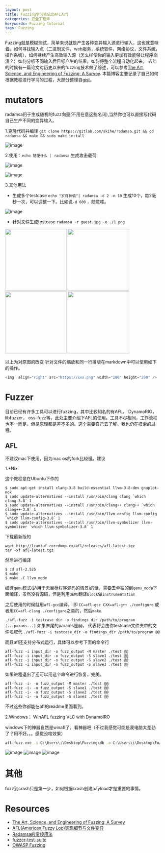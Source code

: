 ```yaml
---
layout: post
title: Fuzzing学习笔记之AFL入门 
categories: 安全工程师
kerywords: Fuzzing tutorial 
tags: Fuzzing
---
```


Fuzzing就是模糊测试，简单来说就是产生各种变异输入源进行输入，这也就意味着。如何寻找输入点（二进制文件，web服务，系统软件，网络协议，文件系统，操作系统），如何持续产生高效输入源（怎么样使你的输入更加有效能够让程序崩溃？）如何分析不同输入后目标产生的结果。如何将整个流程自动化起来。
去年的时候有一篇论文对历史以来的fuzzing技术做了综述，可以参考[The Art, Science, and Engineering of Fuzzing: A Survey](https://arxiv.org/pdf/1812.00140.pdf). 本篇博客主要记录了自己如何根据教程进行学习的过程，大部分整理自[gist](https://gist.github.com/mylamour/640622641ee39edf3701544a4303cb2e)。


# mutators

radamsa用于生成随机的fuzz向量(不用在意这些名词),当然你也可以直接写代码自己生产不同的变异输入。

1.克隆代码并编译
`git clone https://gitlab.com/akihe/radamsa.git && cd radamsa && make && sudo make install`

![image](https://user-images.githubusercontent.com/12653147/44978555-99cee700-af9d-11e8-8e9e-0a3111de5bdd.png)

2.使用：`echo 随便什么 | radamsa` 生成攻击载荷

![image](https://user-images.githubusercontent.com/12653147/44978666-d995ce80-af9d-11e8-8e7e-76ebead99717.png)

![image](https://user-images.githubusercontent.com/12653147/44978719-f205e900-af9d-11e8-813a-3b95d57eaf1a.png)

3.其他用法
* 生成多个testcase
`echo "岁月神偷"| radamsa -d 2 -n 10`
生成10个，每2毫秒一次，可以调整一下。比如说`-d 600` ，随意喽。

![image](https://user-images.githubusercontent.com/12653147/44979655-414d1900-afa0-11e8-9e28-ed6b99150036.png)

* 针对文件生成testcase
`radamsa -r guest.jpg -o ./1.png`

<img src="https://user-images.githubusercontent.com/12653147/44980007-35158b80-afa1-11e8-8846-8679c5ddd47c.png" width="200" height="200" />
<img  src="https://user-images.githubusercontent.com/12653147/44980200-bec55900-afa1-11e8-969f-7dc891246279.png" width="200" height="200" />
<img src="https://user-images.githubusercontent.com/12653147/44980207-c38a0d00-afa1-11e8-8a4c-a816fc5dbaab.png" width="200" height="200" />
<img src="https://user-images.githubusercontent.com/12653147/44980216-c97fee00-afa1-11e8-9a6f-3cec98afb8c3.png" width="200" height="200" />


以上为对原图的改变
 针对文件的缩放和同一行排版在markdown中可以使用如下的操作。

```javascript 
<img  align="right" src="https://xxx.png" width="200" height="200" />
```

# Fuzzer

目前已经有许多工具可以进行fuzzing，其中比较知名的有AFL， DynamoRIO， libfuzzer， oss-fuzz等，此处主要介绍下AFL的使用。工具不尽相同，工作流程也不一而足。但是原理都是差不多的。这个需要自己去了解。我也仍在摸索的过程。

## AFL
不建议mac下使用，因为mac os的fork比较慢。建议

1.*Nix

这个教程是在Ubuntu下作的
```shell
$ sudo apt-get install clang-3.8 build-essential llvm-3.8-dev gnuplot-nox
$ sudo update-alternatives --install /usr/bin/clang clang `which clang-3.8` 1
$ sudo update-alternatives --install /usr/bin/clang++ clang++ `which clang++-3.8` 1
$ sudo update-alternatives --install /usr/bin/llvm-config llvm-config `which llvm-config-3.8` 1
$ sudo update-alternatives --install /usr/bin/llvm-symbolizer llvm-symbolizer `which llvm-symbolizer-3.8` 1

```
 下载最新版的
```shell
wget http://lcamtuf.coredump.cx/afl/releases/afl-latest.tgz
tar -xf afl-latest.tgz
```
然后进行编译
```
$ cd afl-2.52b 
$ make
$ make -C llvm_mode

```

编译`qemu`模式(适用于无目标程序源码的情景)的话，需要去单独的到`qemu_mode`下面编译，虽然没有源码，但是利用`QEMU`翻译`block`做`instrumentation`

之后使用的时候就用`afl-gcc`编译， 即 `CC=afl-gcc CXX=afl-g++ ./configure` 或者用`CC=afl-clang ./configure`之类的，然后`make`.

`./afl-fuzz -i testcase_dir -o findings_dir /path/to/program [...params...]`
如果末尾的params是`@@`， 代表将会由你testcase文件夹中的文件名取代
`./afl-fuzz -i testcase_dir -o findings_dir /path/to/program @@`

而且afl还支持分布式运行，具体可以参考下面的命令行
```shell
afl-fuzz -i input_dir -o fuzz_output -M master ./test @@
afl-fuzz -i input_dir -o fuzz_output -S slave1 ./test @@
afl-fuzz -i input_dir -o fuzz_output -S slave2 ./test @@ 
afl-fuzz -i input_dir -o fuzz_output -S slave3 ./test @@  
```
如果进程退出了还可以用这个命令进行恢复，完美。

```
afl-fuzz -i- -o fuzz_output -M master ./test @@
afl-fuzz -i- -o fuzz_output -S slave1 ./test @@
afl-fuzz -i- -o fuzz_output -S slave2 ./test @@
afl-fuzz -i- -o fuzz_output -S slave3 ./test @@
```

不过这些你都能在afl的readme里面看到。


2.Windows： WinAFL fuzzing VLC with DynamoIRO

windows下的神器自然是winafl了，看神器吧（不过我感觉可能是我电脑太差劲了？用不好。。。感觉没啥效果）

```cmd
afl-fuzz.exe -i C:\Users\i\Desktop\Fuzzing\db -o C:\Users\i\Desktop\Fuzzing\results -D C:\Users\i\Desktop\Fuzzing\DynamoRIO\bin64 -t 20000 -- -fuzz_iterations 5000 -target_module "D:\Program Files (x86)\VideoLAN\VLC\vlc.exe" -target_offset 0x532a0 -nargs 2 -m 1024 -- "D:\Program Files (x86)\VideoLAN\VLC\vlc.exe" @@
```

![image](https://user-images.githubusercontent.com/12653147/45439093-7f0e1800-b6eb-11e8-901e-29e5ebc0db16.png)
![image](https://user-images.githubusercontent.com/12653147/45439106-86352600-b6eb-11e8-9103-353f56f5bb0b.png)
![image](https://user-images.githubusercontent.com/12653147/45438403-a7951280-b6e9-11e8-8f38-fbadc416ad08.png)

# 其他
fuzz到crash只是第一步，如何根据crash创建payload才是重要的事情。

# Resources
* [The Art, Science, and Engineering of Fuzzing: A Survey](https://arxiv.org/pdf/1812.00140.pdf)
* [AFL(American Fuzzy Lop)实现细节与文件变异](https://paper.seebug.org/496/)
* [Radamsa的常规用法](http://www.cs.tut.fi/tapahtumat/testaus12/kalvot/Wieser_20120606radamsa-coverage.pdf)
* [fuzzer-test-suite](https://github.com/google/fuzzer-test-suite)
* [OWASP Fuzzing](https://www.owasp.org/index.php/Fuzzing)